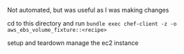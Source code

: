 Not automated, but was useful as I was making changes  

cd to this directory and run `bundle exec chef-client -z -o aws_ebs_volume_fixture::<recipe>`  

setup and teardown manage the ec2 instance
